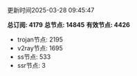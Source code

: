 更新时间2025-03-28 09:45:47

**总订阅: 4179**
**总节点: 14845**
**有效节点: 4426**
- trojan节点: 2195
- v2ray节点: 1695
- ss节点: 533
- ssr节点: 3
